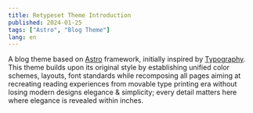 ```yaml
---
title: Retypeset Theme Introduction
published: 2024-01-25
tags: ["Astro", "Blog Theme"]
lang: en
---
```


A blog theme based on [Astro](https://astro.build/) framework, initially inspired by [Typography](https://astro-theme-typography.vercel.app/). This theme builds upon its original style by establishing unified color schemes, layouts, font standards while recomposing all pages aiming at recreating reading experiences from movable type printing era without losing modern designs elegance & simplicity; every detail matters here where elegance is revealed within inches.
